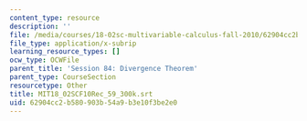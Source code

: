 ```yaml
---
content_type: resource
description: ''
file: /media/courses/18-02sc-multivariable-calculus-fall-2010/62904cc2b580903b54a9b3e10f3be2e0_MIT18_02SCF10Rec_59_300k.srt
file_type: application/x-subrip
learning_resource_types: []
ocw_type: OCWFile
parent_title: 'Session 84: Divergence Theorem'
parent_type: CourseSection
resourcetype: Other
title: MIT18_02SCF10Rec_59_300k.srt
uid: 62904cc2-b580-903b-54a9-b3e10f3be2e0
---
```


